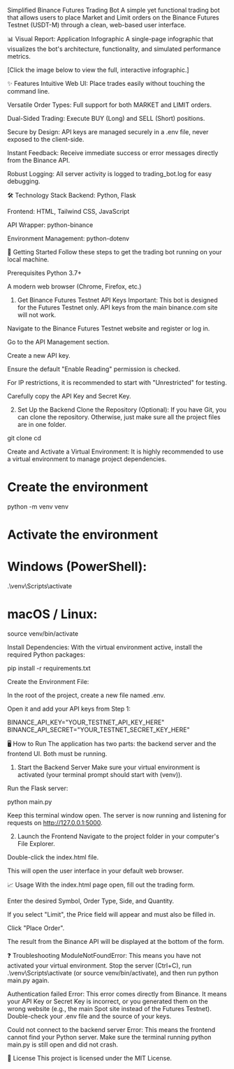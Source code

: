 Simplified Binance Futures Trading Bot
A simple yet functional trading bot that allows users to place Market and Limit orders on the Binance Futures Testnet (USDT-M) through a clean, web-based user interface.

📊 Visual Report: Application Infographic
A single-page infographic that visualizes the bot's architecture, functionality, and simulated performance metrics.

[Click the image below to view the full, interactive infographic.]

✨ Features
Intuitive Web UI: Place trades easily without touching the command line.

Versatile Order Types: Full support for both MARKET and LIMIT orders.

Dual-Sided Trading: Execute BUY (Long) and SELL (Short) positions.

Secure by Design: API keys are managed securely in a .env file, never exposed to the client-side.

Instant Feedback: Receive immediate success or error messages directly from the Binance API.

Robust Logging: All server activity is logged to trading_bot.log for easy debugging.

🛠️ Technology Stack
Backend: Python, Flask

Frontend: HTML, Tailwind CSS, JavaScript

API Wrapper: python-binance

Environment Management: python-dotenv

🚀 Getting Started
Follow these steps to get the trading bot running on your local machine.

Prerequisites
Python 3.7+

A modern web browser (Chrome, Firefox, etc.)

1. Get Binance Futures Testnet API Keys
Important: This bot is designed for the Futures Testnet only. API keys from the main binance.com site will not work.

Navigate to the Binance Futures Testnet website and register or log in.

Go to the API Management section.

Create a new API key.

Ensure the default "Enable Reading" permission is checked.

For IP restrictions, it is recommended to start with "Unrestricted" for testing.

Carefully copy the API Key and Secret Key.

2. Set Up the Backend
Clone the Repository (Optional):
If you have Git, you can clone the repository. Otherwise, just make sure all the project files are in one folder.

git clone <repository-url>
cd <repository-folder>

Create and Activate a Virtual Environment:
It is highly recommended to use a virtual environment to manage project dependencies.

# Create the environment
python -m venv venv

# Activate the environment
# Windows (PowerShell):
.\venv\Scripts\activate
# macOS / Linux:
source venv/bin/activate

Install Dependencies:
With the virtual environment active, install the required Python packages:

pip install -r requirements.txt

Create the Environment File:

In the root of the project, create a new file named .env.

Open it and add your API keys from Step 1:

BINANCE_API_KEY="YOUR_TESTNET_API_KEY_HERE"
BINANCE_API_SECRET="YOUR_TESTNET_SECRET_KEY_HERE"

🖥️ How to Run
The application has two parts: the backend server and the frontend UI. Both must be running.

1. Start the Backend Server
Make sure your virtual environment is activated (your terminal prompt should start with (venv)).

Run the Flask server:

python main.py

Keep this terminal window open. The server is now running and listening for requests on http://127.0.0.1:5000.

2. Launch the Frontend
Navigate to the project folder in your computer's File Explorer.

Double-click the index.html file.

This will open the user interface in your default web browser.

📈 Usage
With the index.html page open, fill out the trading form.

Enter the desired Symbol, Order Type, Side, and Quantity.

If you select "Limit", the Price field will appear and must also be filled in.

Click "Place Order".

The result from the Binance API will be displayed at the bottom of the form.

❓ Troubleshooting
ModuleNotFoundError: This means you have not activated your virtual environment. Stop the server (Ctrl+C), run .\venv\Scripts\activate (or source venv/bin/activate), and then run python main.py again.

Authentication failed Error: This error comes directly from Binance. It means your API Key or Secret Key is incorrect, or you generated them on the wrong website (e.g., the main Spot site instead of the Futures Testnet). Double-check your .env file and the source of your keys.

Could not connect to the backend server Error: This means the frontend cannot find your Python server. Make sure the terminal running python main.py is still open and did not crash.

📄 License
This project is licensed under the MIT License.
